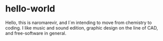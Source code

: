 # hello-world
Hello, this is naromarevir, and I´m intending to move from chemistry to coding. I like music and sound edition, graphic design on the line of CAD, and free-software in general.

